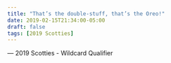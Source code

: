 ```yaml
---
title: "That’s the double-stuff, that’s the Oreo!"
date: 2019-02-15T21:34:00-05:00
draft: false
tags: [2019 Scotties]
---
```

— 2019 Scotties - Wildcard Qualifier
<!--more--> 

